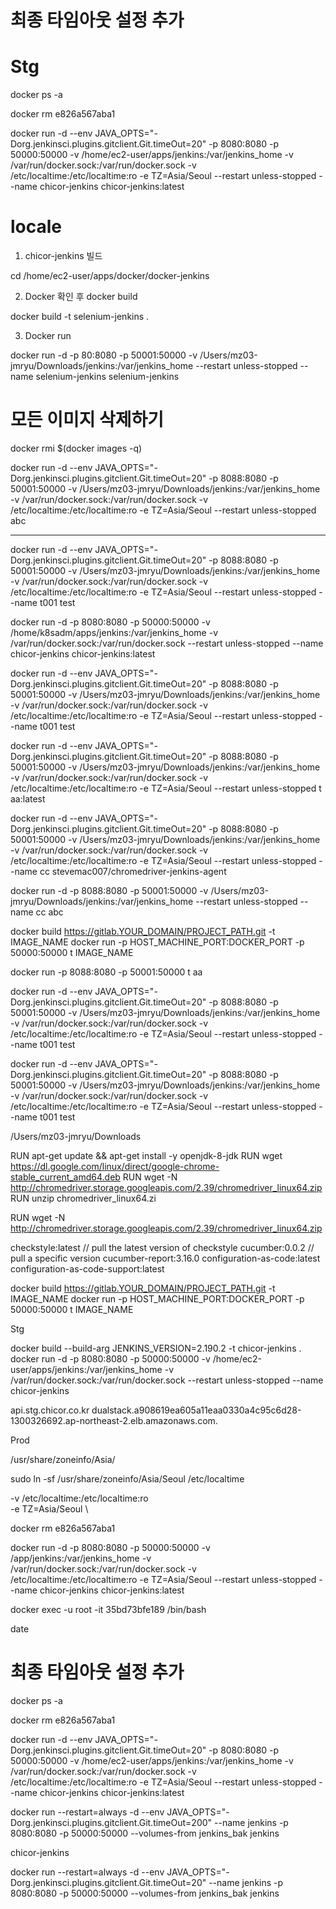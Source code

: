 # 최종 타임아웃 설정 추가 

# Stg 

docker ps -a 

docker rm e826a567aba1

docker run -d --env JAVA_OPTS="-Dorg.jenkinsci.plugins.gitclient.Git.timeOut=20" -p 8080:8080 -p 50000:50000  -v /home/ec2-user/apps/jenkins:/var/jenkins_home -v /var/run/docker.sock:/var/run/docker.sock -v /etc/localtime:/etc/localtime:ro -e TZ=Asia/Seoul --restart unless-stopped  --name chicor-jenkins chicor-jenkins:latest

# locale

1. chicor-jenkins  빌드 

cd /home/ec2-user/apps/docker/docker-jenkins 

2. Docker 확인 후 docker build

docker build -t selenium-jenkins .

3. Docker run

docker run -d  -p 80:8080 -p 50001:50000  -v /Users/mz03-jmryu/Downloads/jenkins:/var/jenkins_home --restart unless-stopped --name selenium-jenkins selenium-jenkins 

# 모든 이미지 삭제하기

docker rmi $(docker images -q)


docker run -d --env JAVA_OPTS="-Dorg.jenkinsci.plugins.gitclient.Git.timeOut=20" -p 8088:8080 -p 50001:50000  -v /Users/mz03-jmryu/Downloads/jenkins:/var/jenkins_home -v /var/run/docker.sock:/var/run/docker.sock -v /etc/localtime:/etc/localtime:ro -e TZ=Asia/Seoul --restart unless-stopped abc

---

docker run -d --env JAVA_OPTS="-Dorg.jenkinsci.plugins.gitclient.Git.timeOut=20" -p 8088:8080 -p 50001:50000  -v /Users/mz03-jmryu/Downloads/jenkins:/var/jenkins_home -v /var/run/docker.sock:/var/run/docker.sock -v /etc/localtime:/etc/localtime:ro -e TZ=Asia/Seoul --restart unless-stopped  --name t001 test






docker run -d -p 8080:8080 -p 50000:50000 -v /home/k8sadm/apps/jenkins:/var/jenkins_home -v /var/run/docker.sock:/var/run/docker.sock --restart unless-stopped --name chicor-jenkins chicor-jenkins:latest


docker run -d --env JAVA_OPTS="-Dorg.jenkinsci.plugins.gitclient.Git.timeOut=20" -p 8088:8080 -p 50001:50000  -v /Users/mz03-jmryu/Downloads/jenkins:/var/jenkins_home -v /var/run/docker.sock:/var/run/docker.sock -v /etc/localtime:/etc/localtime:ro -e TZ=Asia/Seoul --restart unless-stopped  --name t001 test


docker run -d --env JAVA_OPTS="-Dorg.jenkinsci.plugins.gitclient.Git.timeOut=20" -p 8088:8080 -p 50001:50000  -v /Users/mz03-jmryu/Downloads/jenkins:/var/jenkins_home -v /var/run/docker.sock:/var/run/docker.sock -v /etc/localtime:/etc/localtime:ro -e TZ=Asia/Seoul --restart unless-stopped  t aa:latest


docker run -d --env JAVA_OPTS="-Dorg.jenkinsci.plugins.gitclient.Git.timeOut=20" -p 8088:8080 -p 50001:50000  -v /Users/mz03-jmryu/Downloads/jenkins:/var/jenkins_home -v /var/run/docker.sock:/var/run/docker.sock -v /etc/localtime:/etc/localtime:ro -e TZ=Asia/Seoul --restart unless-stopped  --name cc stevemac007/chromedriver-jenkins-agent


docker run -d  -p 8088:8080 -p 50001:50000  -v /Users/mz03-jmryu/Downloads/jenkins:/var/jenkins_home --restart unless-stopped  --name cc abc







docker build https://gitlab.YOUR_DOMAIN/PROJECT_PATH.git -t IMAGE_NAME
docker run -p HOST_MACHINE_PORT:DOCKER_PORT -p 50000:50000 t IMAGE_NAME

docker run -p 8088:8080 -p 50001:50000 t aa


docker run -d --env JAVA_OPTS="-Dorg.jenkinsci.plugins.gitclient.Git.timeOut=20" -p 8088:8080 -p 50001:50000  -v /Users/mz03-jmryu/Downloads/jenkins:/var/jenkins_home -v /var/run/docker.sock:/var/run/docker.sock -v /etc/localtime:/etc/localtime:ro -e TZ=Asia/Seoul --restart unless-stopped  --name t001 test

docker run -d --env JAVA_OPTS="-Dorg.jenkinsci.plugins.gitclient.Git.timeOut=20" -p 8088:8080 -p 50001:50000  -v /Users/mz03-jmryu/Downloads/jenkins:/var/jenkins_home -v /var/run/docker.sock:/var/run/docker.sock -v /etc/localtime:/etc/localtime:ro -e TZ=Asia/Seoul --restart unless-stopped  --name t001 test


/Users/mz03-jmryu/Downloads


RUN apt-get update && apt-get install -y openjdk-8-jdk
RUN wget https://dl.google.com/linux/direct/google-chrome-stable_current_amd64.deb
RUN wget -N http://chromedriver.storage.googleapis.com/2.39/chromedriver_linux64.zip
RUN unzip chromedriver_linux64.zi

RUN wget -N http://chromedriver.storage.googleapis.com/2.39/chromedriver_linux64.zip

checkstyle:latest // pull the latest version of checkstyle
cucumber:0.0.2 // pull a specific version
cucumber-report:3.16.0
configuration-as-code:latest
configuration-as-code-support:latest


docker build https://gitlab.YOUR_DOMAIN/PROJECT_PATH.git -t IMAGE_NAME
docker run -p HOST_MACHINE_PORT:DOCKER_PORT -p 50000:50000 t IMAGE_NAME



Stg

docker build --build-arg JENKINS_VERSION=2.190.2 -t chicor-jenkins .
docker run -d -p 8080:8080 -p 50000:50000  -v /home/ec2-user/apps/jenkins:/var/jenkins_home -v /var/run/docker.sock:/var/run/docker.sock --restart unless-stopped  --name chicor-jenkins 

api.stg.chicor.co.kr
dualstack.a908619ea605a11eaa0330a4c95c6d28-1300326692.ap-northeast-2.elb.amazonaws.com.




Prod 

/usr/share/zoneinfo/Asia/

sudo ln -sf /usr/share/zoneinfo/Asia/Seoul /etc/localtime

-v /etc/localtime:/etc/localtime:ro \
-e TZ=Asia/Seoul \


docker rm e826a567aba1

docker run -d -p 8080:8080 -p 50000:50000  -v /app/jenkins:/var/jenkins_home -v /var/run/docker.sock:/var/run/docker.sock -v /etc/localtime:/etc/localtime:ro -e TZ=Asia/Seoul --restart unless-stopped  --name chicor-jenkins chicor-jenkins:latest

docker exec -u root -it 35bd73bfe189 /bin/bash

date

# 최종 타임아웃 설정 추가 


docker ps -a 

docker rm e826a567aba1

docker run -d --env JAVA_OPTS="-Dorg.jenkinsci.plugins.gitclient.Git.timeOut=20" -p 8080:8080 -p 50000:50000  -v /home/ec2-user/apps/jenkins:/var/jenkins_home -v /var/run/docker.sock:/var/run/docker.sock -v /etc/localtime:/etc/localtime:ro -e TZ=Asia/Seoul --restart unless-stopped  --name chicor-jenkins chicor-jenkins:latest



docker run --restart=always -d --env JAVA_OPTS="-Dorg.jenkinsci.plugins.gitclient.Git.timeOut=200" --name jenkins -p 8080:8080 -p 50000:50000 --volumes-from jenkins_bak jenkins

chicor-jenkins

docker run --restart=always -d --env JAVA_OPTS="-Dorg.jenkinsci.plugins.gitclient.Git.timeOut=20" --name jenkins -p 8080:8080 -p 50000:50000 --volumes-from jenkins_bak jenkins
